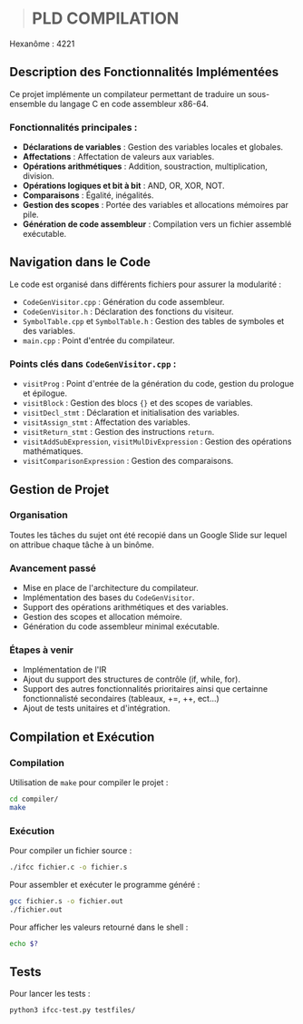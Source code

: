 ># PLD COMPILATION
Hexanôme : 4221

## Description des Fonctionnalités Implémentées

Ce projet implémente un compilateur permettant de traduire un sous-ensemble du langage C en code assembleur x86-64.

### Fonctionnalités principales :
- **Déclarations de variables** : Gestion des variables locales et globales.
- **Affectations** : Affectation de valeurs aux variables.
- **Opérations arithmétiques** : Addition, soustraction, multiplication, division.
- **Opérations logiques et bit à bit** : AND, OR, XOR, NOT.
- **Comparaisons** : Égalité, inégalités.
- **Gestion des scopes** : Portée des variables et allocations mémoires par pile.
- **Génération de code assembleur** : Compilation vers un fichier assemblé exécutable.

## Navigation dans le Code

Le code est organisé dans différents fichiers pour assurer la modularité :

- `CodeGenVisitor.cpp` : Génération du code assembleur.
- `CodeGenVisitor.h` : Déclaration des fonctions du visiteur.
- `SymbolTable.cpp` et `SymbolTable.h` : Gestion des tables de symboles et des variables.
- `main.cpp` : Point d'entrée du compilateur.

### Points clés dans `CodeGenVisitor.cpp` :
- `visitProg` : Point d'entrée de la génération du code, gestion du prologue et épilogue.
- `visitBlock` : Gestion des blocs `{}` et des scopes de variables.
- `visitDecl_stmt` : Déclaration et initialisation des variables.
- `visitAssign_stmt` : Affectation des variables.
- `visitReturn_stmt` : Gestion des instructions `return`.
- `visitAddSubExpression`, `visitMulDivExpression` : Gestion des opérations mathématiques.
- `visitComparisonExpression` : Gestion des comparaisons.

## Gestion de Projet

### Organisation 
Toutes les tâches du sujet ont été recopié dans un Google Slide sur lequel on attribue chaque tâche à un binôme.

### Avancement passé
- Mise en place de l'architecture du compilateur.
- Implémentation des bases du `CodeGenVisitor`.
- Support des opérations arithmétiques et des variables.
- Gestion des scopes et allocation mémoire.
- Génération du code assembleur minimal exécutable.

### Étapes à venir
- Implémentation de l'IR
- Ajout du support des structures de contrôle (if, while, for).
- Support des autres fonctionnalités prioritaires ainsi que certainne fonctionnalisté secondaires (tableaux, +=, ++, ect...)
- Ajout de tests unitaires et d'intégration.

## Compilation et Exécution

### Compilation
Utilisation de `make` pour compiler le projet :
```sh
cd compiler/
make
```

### Exécution
Pour compiler un fichier source :
```sh
./ifcc fichier.c -o fichier.s
```

Pour assembler et exécuter le programme généré :
```sh
gcc fichier.s -o fichier.out
./fichier.out
```

Pour afficher les valeurs retourné dans le shell :
```sh
echo $?
```
## Tests

Pour lancer les tests :
```sh
python3 ifcc-test.py testfiles/
```
